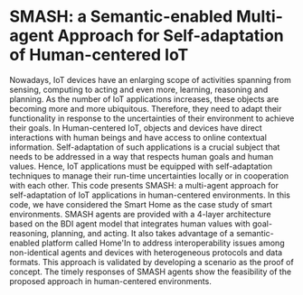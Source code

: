 # SMASH: a Semantic-enabled Multi-agent Approach for Self-adaptation of Human-centered IoT

Nowadays, IoT devices have an enlarging scope of activities spanning from sensing, computing to acting and even more, learning, reasoning and planning. As the number of IoT applications increases, these objects are becoming more and more ubiquitous. Therefore, they need to adapt their functionality in response to the uncertainties of their environment to achieve their goals. In Human-centered IoT, objects and devices have direct interactions with human beings and have access to online contextual information. Self-adaptation of such applications is a crucial subject that needs to be addressed in a way that respects human goals and human values. Hence, IoT applications must be equipped with self-adaptation techniques to manage their run-time uncertainties locally or in cooperation with each other. This code presents SMASH: a multi-agent approach for self-adaptation of IoT applications in human-centered environments. In this code, we have considered the Smart Home as the case study of smart environments. SMASH agents are provided with a 4-layer architecture based on the BDI agent model that integrates human values with goal-reasoning, planning, and acting. It also takes advantage of a semantic-enabled platform called Home'In to address interoperability issues among non-identical agents and devices with heterogeneous protocols and data formats. This approach is validated by developing a scenario as the proof of concept. The timely responses of SMASH agents show the feasibility of the proposed approach in human-centered environments.
